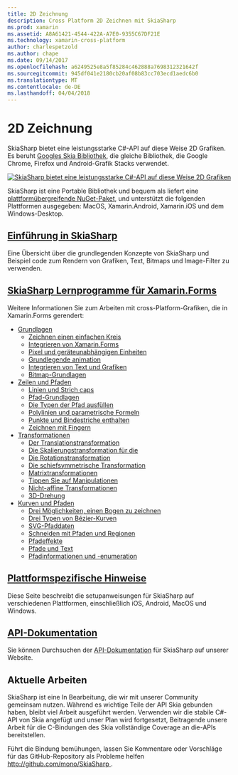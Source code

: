 ```yaml
---
title: 2D Zeichnung
description: Cross Platform 2D Zeichnen mit SkiaSharp
ms.prod: xamarin
ms.assetid: A8A61421-4544-422A-A7E0-9355C67DF21E
ms.technology: xamarin-cross-platform
author: charlespetzold
ms.author: chape
ms.date: 09/14/2017
ms.openlocfilehash: a6249525e8a5f85284c462888a7698312321642f
ms.sourcegitcommit: 945df041e2180cb20af08b83cc703ecd1aedc6b0
ms.translationtype: MT
ms.contentlocale: de-DE
ms.lasthandoff: 04/04/2018
---
```

# <a name="2d-drawing"></a>2D Zeichnung

SkiaSharp bietet eine leistungsstarke C#-API auf diese Weise 2D Grafiken. Es beruht [Googles Skia Bibliothek](http://skia.org), die gleiche Bibliothek, die Google Chrome, Firefox und Android-Grafik Stacks verwendet.

[![](images/ide-sml.png "SkiaSharp bietet eine leistungsstarke C#-API auf diese Weise 2D Grafiken")](images/ide.png#lightbox)

SkiaSharp ist eine Portable Bibliothek und bequem als liefert eine [plattformübergreifende NuGet-Paket](https://www.nuget.org/packages/SkiaSharp), und unterstützt die folgenden Plattformen ausgegeben: MacOS, Xamarin.Android, Xamarin.iOS und dem Windows-Desktop.

## <a name="introduction-to-skiasharpgraphics-gamesskiasharpintroductionmd"></a>[Einführung in SkiaSharp](~/graphics-games/skiasharp/introduction.md)

Eine Übersicht über die grundlegenden Konzepte von SkiaSharp und Beispiel code zum Rendern von Grafiken, Text, Bitmaps und Image-Filter zu verwenden.

## <a name="skiasharp-tutorials-for-xamarinformsxamarin-formsuser-interfacegraphicsskiasharpindexmd"></a>[SkiaSharp Lernprogramme für Xamarin.Forms](~/xamarin-forms/user-interface/graphics/skiasharp/index.md)

Weitere Informationen Sie zum Arbeiten mit cross-Platform-Grafiken, die in Xamarin.Forms gerendert:

- [Grundlagen](~/xamarin-forms/user-interface/graphics/skiasharp/basics/index.md)
  * [Zeichnen einen einfachen Kreis](~/xamarin-forms/user-interface/graphics/skiasharp/basics/circle.md)
  * [Integrieren von Xamarin.Forms](~/xamarin-forms/user-interface/graphics/skiasharp/basics/integration.md)
  * [Pixel und geräteunabhängigen Einheiten](~/xamarin-forms/user-interface/graphics/skiasharp/basics/pixels.md)
  * [Grundlegende animation](~/xamarin-forms/user-interface/graphics/skiasharp/basics/animation.md)
  * [Integrieren von Text und Grafiken](~/xamarin-forms/user-interface/graphics/skiasharp/basics/text.md)
  * [Bitmap-Grundlagen](~/xamarin-forms/user-interface/graphics/skiasharp/basics/bitmaps.md)
- [Zeilen und Pfaden](~/xamarin-forms/user-interface/graphics/skiasharp/paths/index.md)
  * [Linien und Strich caps](~/xamarin-forms/user-interface/graphics/skiasharp/paths/lines.md)
  * [Pfad-Grundlagen](~/xamarin-forms/user-interface/graphics/skiasharp/paths/paths.md)
  * [Die Typen der Pfad ausfüllen](~/xamarin-forms/user-interface/graphics/skiasharp/paths/fill-types.md)
  * [Polylinien und parametrische Formeln](~/xamarin-forms/user-interface/graphics/skiasharp/paths/polylines.md)
  * [Punkte und Bindestriche enthalten](~/xamarin-forms/user-interface/graphics/skiasharp/paths/dots.md)
  * [Zeichnen mit Fingern](~/xamarin-forms/user-interface/graphics/skiasharp/paths/finger-paint.md)
- [Transformationen](~/xamarin-forms/user-interface/graphics/skiasharp/transforms/index.md)
  * [Der Translationstransformation](~/xamarin-forms/user-interface/graphics/skiasharp/transforms/translate.md)
  * [Die Skalierungstransformation für die](~/xamarin-forms/user-interface/graphics/skiasharp/transforms/scale.md)
  * [Die Rotationstransformation](~/xamarin-forms/user-interface/graphics/skiasharp/transforms/rotate.md)
  * [Die schiefsymmetrische Transformation](~/xamarin-forms/user-interface/graphics/skiasharp/transforms/skew.md)
  * [Matrixtransformationen](~/xamarin-forms/user-interface/graphics/skiasharp/transforms/matrix.md)
  * [Tippen Sie auf Manipulationen](~/xamarin-forms/user-interface/graphics/skiasharp/transforms/touch.md)
  * [Nicht-affine Transformationen](~/xamarin-forms/user-interface/graphics/skiasharp/transforms/non-affine.md)
  * [3D-Drehung](~/xamarin-forms/user-interface/graphics/skiasharp/transforms/3d-rotation.md)
- [Kurven und Pfaden](~/xamarin-forms/user-interface/graphics/skiasharp/curves/index.md)
  * [Drei Möglichkeiten, einen Bogen zu zeichnen](~/xamarin-forms/user-interface/graphics/skiasharp/curves/arcs.md)
  * [Drei Typen von Bézier-Kurven](~/xamarin-forms/user-interface/graphics/skiasharp/curves/beziers.md)
  * [SVG-Pfaddaten](~/xamarin-forms/user-interface/graphics/skiasharp/curves/path-data.md)
  * [Schneiden mit Pfaden und Regionen](~/xamarin-forms/user-interface/graphics/skiasharp/curves/clipping.md)
  * [Pfadeffekte](~/xamarin-forms/user-interface/graphics/skiasharp/curves/effects.md)
  * [Pfade und Text](~/xamarin-forms/user-interface/graphics/skiasharp/curves/text-paths.md)
  * [Pfadinformationen und -enumeration](~/xamarin-forms/user-interface/graphics/skiasharp/curves/information.md)

## <a name="platform-specific-notesgraphics-gamesskiasharpplatformmd"></a>[Plattformspezifische Hinweise](~/graphics-games/skiasharp/platform.md)

Diese Seite beschreibt die setupanweisungen für SkiaSharp auf verschiedenen Plattformen, einschließlich iOS, Android, MacOS und Windows.

## <a name="api-documentationhttpsdeveloperxamarincomapinamespaceskiasharp"></a>[API-Dokumentation](https://developer.xamarin.com/api/namespace/SkiaSharp/)

Sie können Durchsuchen der [API-Dokumentation](https://developer.xamarin.com/api/namespace/SkiaSharp/) für SkiaSharp auf unserer Website.

## <a name="work-in-progress"></a>Aktuelle Arbeiten

SkiaSharp ist eine In Bearbeitung, die wir mit unserer Community gemeinsam nutzen. Während es wichtige Teile der API Skia gebunden haben, bleibt viel Arbeit ausgeführt werden. Verwenden wir die stabile C#-API von Skia angefügt und unser Plan wird fortgesetzt, Beitragende unsere Arbeit für die C-Bindungen des Skia vollständige Coverage an die-APIs bereitstellen.

Führt die Bindung bemühungen, lassen Sie Kommentare oder Vorschläge für das GitHub-Repository als Probleme helfen [ http://github.com/mono/SkiaSharp ](http://github.com/mono/SkiaSharp).
